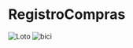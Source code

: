 # RegistroCompras
![Loto](https://user-images.githubusercontent.com/104779804/182247292-bc74bf51-57c8-42e7-b7cc-8b5de8250c8b.jpg)
![bici](https://user-images.githubusercontent.com/104779804/182248334-3ea960c3-112c-4f61-a4a7-fb34d0bf47c2.jpg)
